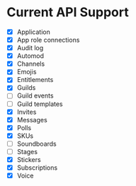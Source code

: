 # Current API Support

- [x] Application
- [x] App role connections
- [x] Audit log
- [x] Automod
- [x] Channels
- [x] Emojis
- [x] Entitlements
- [x] Guilds
- [ ] Guild events
- [ ] Guild templates
- [x] Invites
- [x] Messages
- [x] Polls
- [x] SKUs
- [ ] Soundboards
- [ ] Stages
- [x] Stickers
- [x] Subscriptions
- [x] Voice
